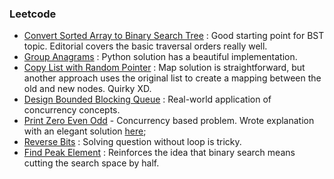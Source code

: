 ### Leetcode
- [Convert Sorted Array to Binary Search Tree](https://leetcode.com/problems/convert-sorted-array-to-binary-search-tree/) : Good starting point for BST topic. Editorial covers the basic traversal orders really well.
- [Group Anagrams](https://leetcode.com/problems/group-anagrams/) : Python solution has a beautiful implementation.
- [Copy List with Random Pointer](https://leetcode.com/problems/copy-list-with-random-pointer/) : Map solution is straightforward, but another approach uses the original list to create a mapping between the old and new nodes. Quirky XD.
- [Design Bounded Blocking Queue](https://leetcode.com/problems/design-bounded-blocking-queue/) : Real-world application of concurrency concepts.
- [Print Zero Even Odd](https://leetcode.com/problems/print-zero-even-odd/) - Concurrency based problem. Wrote explanation with an elegant solution [here](https://leetcode.com/problems/print-zero-even-odd/solutions/5790659/c-beats-100-elegant-solution-with-only-1-mutex-counter);
- [Reverse Bits](leetcode.com/problems/reverse-bits/) : Solving question without loop is tricky.
- [Find Peak Element](https://leetcode.com/problems/find-peak-element/) : Reinforces the idea that binary search means cutting the search space by half.
